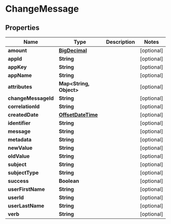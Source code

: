 
# ChangeMessage

## Properties
Name | Type | Description | Notes
------------ | ------------- | ------------- | -------------
**amount** | [**BigDecimal**](BigDecimal.md) |  |  [optional]
**appId** | **String** |  |  [optional]
**appKey** | **String** |  |  [optional]
**appName** | **String** |  |  [optional]
**attributes** | **Map&lt;String, Object&gt;** |  |  [optional]
**changeMessageId** | **String** |  |  [optional]
**correlationId** | **String** |  |  [optional]
**createdDate** | [**OffsetDateTime**](OffsetDateTime.md) |  |  [optional]
**identifier** | **String** |  |  [optional]
**message** | **String** |  |  [optional]
**metadata** | **String** |  |  [optional]
**newValue** | **String** |  |  [optional]
**oldValue** | **String** |  |  [optional]
**subject** | **String** |  |  [optional]
**subjectType** | **String** |  |  [optional]
**success** | **Boolean** |  |  [optional]
**userFirstName** | **String** |  |  [optional]
**userId** | **String** |  |  [optional]
**userLastName** | **String** |  |  [optional]
**verb** | **String** |  |  [optional]



